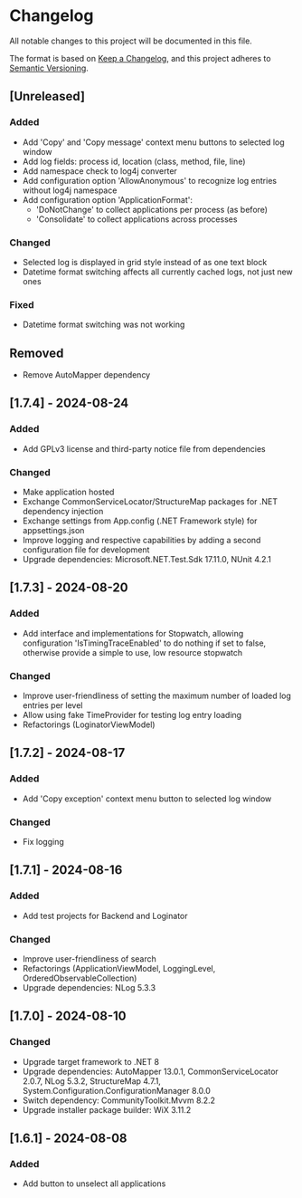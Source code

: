 # Changelog

All notable changes to this project will be documented in this file.

The format is based on [Keep a Changelog](https://keepachangelog.com/en/1.1.0/),
and this project adheres to [Semantic Versioning](https://semver.org/spec/v2.0.0.html).

## [Unreleased]

### Added

- Add 'Copy' and 'Copy message' context menu buttons to selected log window
- Add log fields: process id, location (class, method, file, line)
- Add namespace check to log4j converter
- Add configuration option 'AllowAnonymous' to recognize log entries without log4j namespace
- Add configuration option 'ApplicationFormat':
  - 'DoNotChange' to collect applications per process (as before)
  - 'Consolidate' to collect applications across processes

### Changed

- Selected log is displayed in grid style instead of as one text block
- Datetime format switching affects all currently cached logs, not just new ones

### Fixed

- Datetime format switching was not working

## Removed

- Remove AutoMapper dependency

## [1.7.4] - 2024-08-24

### Added

- Add GPLv3 license and third-party notice file from dependencies

### Changed

- Make application hosted
- Exchange CommonServiceLocator/StructureMap packages for .NET dependency injection
- Exchange settings from App.config (.NET Framework style) for appsettings.json
- Improve logging and respective capabilities by adding a second configuration file for development
- Upgrade dependencies: Microsoft.NET.Test.Sdk 17.11.0, NUnit 4.2.1

## [1.7.3] - 2024-08-20

### Added

- Add interface and implementations for Stopwatch, allowing configuration 'IsTimingTraceEnabled' to do nothing if set to false, otherwise provide a simple to use, low resource stopwatch

### Changed

- Improve user-friendliness of setting the maximum number of loaded log entries per level
- Allow using fake TimeProvider for testing log entry loading
- Refactorings (LoginatorViewModel)

## [1.7.2] - 2024-08-17

### Added

- Add 'Copy exception' context menu button to selected log window

### Changed

- Fix logging

## [1.7.1] - 2024-08-16

### Added

- Add test projects for Backend and Loginator

### Changed


- Improve user-friendliness of search
- Refactorings (ApplicationViewModel, LoggingLevel, OrderedObservableCollection)
- Upgrade dependencies: NLog 5.3.3

## [1.7.0] - 2024-08-10

### Changed

- Upgrade target framework to .NET 8
- Upgrade dependencies: AutoMapper 13.0.1, CommonServiceLocator 2.0.7, NLog 5.3.2, StructureMap 4.7.1, System.Configuration.ConfigurationManager 8.0.0
- Switch dependency: CommunityToolkit.Mvvm 8.2.2
- Upgrade installer package builder: WiX 3.11.2

## [1.6.1] - 2024-08-08

### Added

- Add button to unselect all applications

